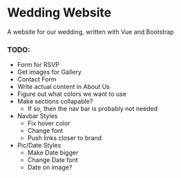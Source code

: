 # Wedding Website
A website for our wedding, written with Vue and Bootstrap

### TODO:
- Form for RSVP
- Get images for Gallery
- Contact Form
- Write actual content in About Us
- Figure out what colors we want to use
- Make sections collapable?
    - If so, then the nav bar is probably not needed
- Navbar Styles
    - Fix hover color
    - Change font
    - Push links closer to brand
- Pic/Date Styles
    - Make Date bigger
    - Change Date font
    - Date on image?

